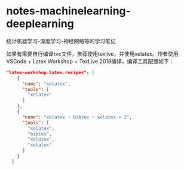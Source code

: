 # notes-machinelearning-deeplearning
统计机器学习-深度学习-神经网络等的学习笔记

如果有需要自行编译`tex`文件，推荐使用texlive，并使用xelatex。作者使用VSCode + Latex Workshop + TexLive 2018编译，编译工具配置如下：
```json
"latex-workshop.latex.recipes": [
    {
      "name": "xelatex",
      "tools": [
        "xelatex"
      ]
    },
    {
      "name": "xelatex ➞ bibtex ➞ xelatex × 2",
      "tools": [
        "xelatex",
        "bibtex",
        "xelatex",
        "xelatex"
      ]
    }
  ]
```